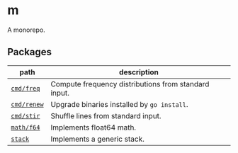# m
A monorepo.

## Packages

path | description
--- | ---
[`cmd/freq`](./cmd/freq) | Compute frequency distributions from standard input.
[`cmd/renew`](./cmd/renew) | Upgrade binaries installed by `go install`.
[`cmd/stir`](./cmd/stir) | Shuffle lines from standard input.
[`math/f64`](./math/f64) | Implements float64 math.
[`stack`](./stack) | Implements a generic stack.
